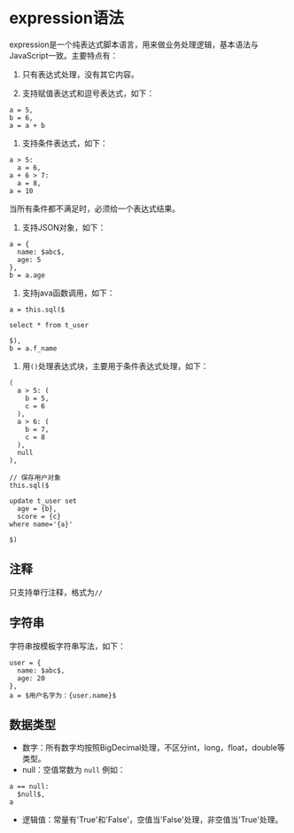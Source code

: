 # expression语法

expression是一个纯表达式脚本语言，用来做业务处理逻辑，基本语法与JavaScript一致。主要特点有：

1. 只有表达式处理，没有其它内容。

1. 支持赋值表达式和逗号表达式，如下：
```
a = 5,
b = 6,
a = a + b
```

1. 支持条件表达式，如下：

```
a > 5:
  a = 6,
a + 6 > 7:
  a = 8,
a = 10
```
当所有条件都不满足时，必须给一个表达式结果。

1. 支持JSON对象，如下：

```
a = {
  name: $abc$,
  age: 5
},
b = a.age
```

1. 支持java函数调用，如下：

```
a = this.sql($

select * from t_user

$),
b = a.f_name
```

1. 用`()`处理表达式块，主要用于条件表达式处理，如下：

```
(
  a > 5: (
    b = 5,
    c = 6
  ),
  a > 6: (
    b = 7,
    c = 8
  ),
  null
),

// 保存用户对象
this.sql($

update t_user set
  age = {b},
  score = {c}
where name='{a}'

$)

```

## 注释

只支持单行注释，格式为`//`

## 字符串

字符串按模板字符串写法，如下：
```
user = {
  name: $abc$,
  age: 20
},
a = $用户名字为：{user.name}$
```

## 数据类型

- 数字：所有数字均按照BigDecimal处理，不区分int，long，float，double等类型。
- null：空值常数为 `null` 例如：
```
a == null:
  $null$,
a
```
- 逻辑值：常量有'True'和'False'，空值当'False'处理，非空值当'True'处理。
